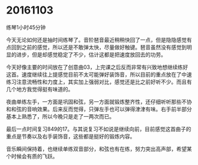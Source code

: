 # 20161103

练琴1小时45分钟

今天无论如何还是抽时间练琴了。音阶琶音最近稍稍快回了一点，但是隐隐感觉有点回到之前的感觉，所以还是不敢弹太快，尽量做好触键。琶音虽然没有感觉到明显的进步，但是却感觉稳定了不少，估计这都是把速度放回去的功劳。

今天好像主要的时间放在了创意曲03，上完课之后反而非常有兴致地想继续练好这首。速度继续往上提感觉目前不太可能弹好装饰音，所以目前的重点放在了中速练习注意流畅性和力度上，其实加上强弱对比，感觉还是比之前好听不少。而且有几个地方我觉得挺有味道的。

夜曲单练左手，一方面是巩固和弦，另一方面就锻炼整齐性，还仔细听听那些不协和和弦的音响效果。后来反而觉得，只弹左手也可以弹得津津有味。右手前半部分基本上熟悉了，所以今晚只是走了一两次而已。

最后一点时间复习849的17。与其说复习不如说是继续向前，目前感觉这首曲子的重点是节奏以及右手装饰音，这些都是挺好的锻炼内容。

音乐瞬间保持着，也继续单练双音部分，和弦也有在练，努力突出高声部，希望某个时候会有质的飞跃。
